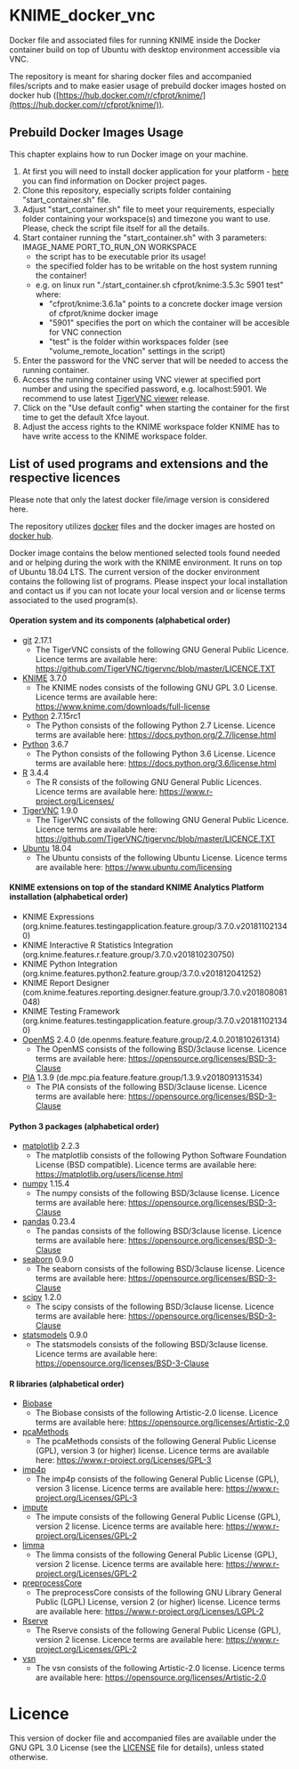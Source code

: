 # KNIME_docker_vnc
Docker file and associated files for running KNIME inside the Docker container build on top of Ubuntu with desktop environment accessible via VNC.

The repository is meant for sharing docker files and accompanied files/scripts and to make easier usage of prebuild docker images hosted on docker hub ([https://hub.docker.com/r/cfprot/knime/](https://hub.docker.com/r/cfprot/knime/)).

## Prebuild Docker Images Usage

This chapter explains how to run Docker image on your machine.

1. At first you will need to install docker application for your platform - [here](https://docs.docker.com/install/) you can find information on Docker project pages.
2. Clone this repository, especially scripts folder containing "start_container.sh" file.
3. Adjust "start_container.sh" file to meet your requirements, especially folder containing your workspace(s) and timezone you want to use. Please, check the script file itself for all the details.
4. Start container running the "start_container.sh" with 3 parameters: IMAGE_NAME PORT_TO_RUN_ON WORKSPACE
   - the script has to be executable prior its usage!
   - the specified folder has to be writable on the host system running the container!
   - e.g. on linux run "./start_container.sh cfprot/knime:3.5.3c 5901 test" where:
      - "cfprot/knime:3.6.1a" points to a concrete docker image version of cfprot/knime docker image
      - "5901" specifies the port on which the container will be accesible for VNC connection
      - "test" is the folder within workspaces folder (see "volume_remote_location" settings in the script)
5. Enter the password for the VNC server that will be needed to access the running container.
6. Access the running container using VNC viewer at specified port number and using the specified password, e.g. localhost:5901. We recommend to use latest [TigerVNC viewer](https://github.com/TigerVNC/tigervnc/releases) release.
7. Click on the "Use default config" when starting the container for the first time to get the default Xfce layout.
8. Adjust the access rights to the KNIME workspace folder KNIME has to have write access to the KNIME workspace folder.


## List of used programs and extensions and the respective licences

Please note that only the latest docker file/image version is considered here.

The repository utilizes [docker](https://www.docker.com/) files and the docker images are hosted on [docker hub](https://hub.docker.com).

Docker image contains the below mentioned selected tools found needed and or helping during the work with the KNIME environment. It runs on top of Ubuntu 18.04 LTS. The current version of the docker environment contains the following list of programs. Please inspect your local installation and contact us if you can not locate your local version and or license terms associated to the used program(s).

#### Operation system and its components (alphabetical order)
- [git](https://git-scm.com/) 2.17.1
  - The TigerVNC consists of the following GNU General Public Licence. Licence terms are available here: https://github.com/TigerVNC/tigervnc/blob/master/LICENCE.TXT
- [KNIME](https://www.knime.com/) 3.7.0
  - The KNIME nodes consists of the following GNU GPL 3.0 License. Licence terms are available here: https://www.knime.com/downloads/full-license
- [Python](https://www.python.org/) 2.7.15rc1
  - The Python consists of the following Python 2.7 License. Licence terms are available here: https://docs.python.org/2.7/license.html
- [Python](https://www.python.org/) 3.6.7
  - The Python consists of the following Python 3.6 License. Licence terms are available here: https://docs.python.org/3.6/license.html
- [R](https://www.r-project.org/) 3.4.4
  - The R consists of the following GNU General Public Licences. Licence terms are available here: https://www.r-project.org/Licenses/
- [TigerVNC](https://tigervnc.org/) 1.9.0
  - The TigerVNC consists of the following GNU General Public Licence. Licence terms are available here: https://github.com/TigerVNC/tigervnc/blob/master/LICENCE.TXT
- [Ubuntu](https://www.ubuntu.com/) 18.04
  - The Ubuntu consists of the following Ubuntu License. Licence terms are available here: https://www.ubuntu.com/licensing

#### KNIME extensions on top of the standard KNIME Analytics Platform installation (alphabetical order)

- KNIME Expressions (org.knime.features.testingapplication.feature.group/3.7.0.v201811021340)
- KNIME Interactive R Statistics Integration (org.knime.features.r.feature.group/3.7.0.v201810230750)
- KNIME Python Integration (org.knime.features.python2.feature.group/3.7.0.v201812041252)
- KNIME Report Designer (com.knime.features.reporting.designer.feature.group/3.7.0.v201808081048)
- KNIME Testing Framework (org.knime.features.testingapplication.feature.group/3.7.0.v201811021340)
- [OpenMS](http://www.openms.de/) 2.4.0 (de.openms.feature.feature.group/2.4.0.201810261314)
    - The OpenMS consists of the following BSD/3clause license. Licence terms are available here: https://opensource.org/licenses/BSD-3-Clause
- [PIA](https://github.com/mpc-bioinformatics/pia) 1.3.9 (de.mpc.pia.feature.feature.group/1.3.9.v201809131534)
    - The PIA consists of the following BSD/3clause license. Licence terms are available here: https://opensource.org/licenses/BSD-3-Clause

#### Python 3 packages (alphabetical order)
- [matplotlib](https://matplotlib.org/) 2.2.3
    - The matplotlib consists of the following Python Software Foundation License (BSD compatible). Licence terms are available here: https://matplotlib.org/users/license.html
- [numpy](http://www.numpy.org/) 1.15.4
    - The numpy consists of the following BSD/3clause license. Licence terms are available here: https://opensource.org/licenses/BSD-3-Clause
- [pandas](https://pandas.pydata.org/) 0.23.4
    - The pandas consists of the following BSD/3clause license. Licence terms are available here: https://opensource.org/licenses/BSD-3-Clause
- [seaborn](https://seaborn.pydata.org/) 0.9.0
    - The seaborn consists of the following BSD/3clause license. Licence terms are available here: https://opensource.org/licenses/BSD-3-Clause
- [scipy](https://www.scipy.org/) 1.2.0
    - The scipy consists of the following BSD/3clause license. Licence terms are available here: https://opensource.org/licenses/BSD-3-Clause
- [statsmodels](https://www.statsmodels.org/stable/index.html) 0.9.0
    - The statsmodels consists of the following BSD/3clause license. Licence terms are available here: https://opensource.org/licenses/BSD-3-Clause

#### R libraries (alphabetical order)
- [Biobase](https://bioconductor.org/packages/release/bioc/html/Biobase.html)
    - The Biobase consists of the following Artistic-2.0 license. Licence terms are available here: https://opensource.org/licenses/Artistic-2.0
- [pcaMethods](https://www.bioconductor.org/packages/release/bioc/html/pcaMethods.html)
    - The pcaMethods consists of the following General Public License (GPL), version 3 (or higher) license. Licence terms are available here: https://www.r-project.org/Licenses/GPL-3
- [imp4p](https://cran.r-project.org/web/packages/imp4p/index.html)
    - The imp4p consists of the following General Public License (GPL), version 3 license. Licence terms are available here: https://www.r-project.org/Licenses/GPL-3
- [impute](http://www.bioconductor.org/packages/release/bioc/html/impute.html)
    - The impute consists of the following General Public License (GPL), version 2 license. Licence terms are available here: https://www.r-project.org/Licenses/GPL-2
- [limma](https://bioconductor.org/packages/release/bioc/html/limma.html)
    - The limma consists of the following General Public License (GPL), version 2 license. Licence terms are available here: https://www.r-project.org/Licenses/GPL-2
- [preprocessCore](https://www.bioconductor.org/packages/release/bioc/html/preprocessCore.html)
    - The preprocessCore consists of the following GNU Library General Public (LGPL) License, version 2 (or higher) license. Licence terms are available here: https://www.r-project.org/Licenses/LGPL-2
- [Rserve](https://cran.r-project.org/web/packages/Rserve/index.html)
    - The Rserve consists of the following General Public License (GPL), version 2 license. Licence terms are available here: https://www.r-project.org/Licenses/GPL-2
- [vsn](https://bioconductor.org/packages/release/bioc/html/vsn.html)
    - The vsn consists of the following Artistic-2.0 license. Licence terms are available here: https://opensource.org/licenses/Artistic-2.0

# Licence
This version of docker file and accompanied files are available under the GNU GPL 3.0 License (see the [LICENSE](../master/LICENSE) file for details), unless stated otherwise.